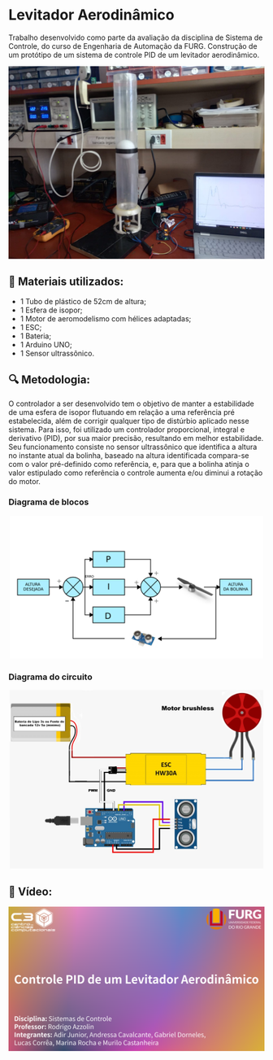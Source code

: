 # Levitador Aerodinâmico

Trabalho desenvolvido como parte da avaliação da disciplina de Sistema de Controle, do curso de Engenharia de Automação da FURG.
Construção de um protótipo de um sistema de controle PID de um levitador aerodinâmico.

![imagem1](https://github.com/MarinaZRocha/aerodynamic_levitator/blob/master/foto4.jpeg)

## :notebook_with_decorative_cover: 	Materiais utilizados:
* 1 Tubo de plástico de 52cm de altura;
* 1 Esfera de isopor;
* 1 Motor de aeromodelismo com hélices adaptadas;
* 1 ESC;
* 1 Bateria;
* 1 Arduino UNO;
* 1 Sensor ultrassônico.

## :mag: Metodologia:
O controlador a ser desenvolvido tem o objetivo de manter a estabilidade de uma esfera de isopor flutuando em relação a uma referência pré estabelecida, além de corrigir qualquer tipo de distúrbio aplicado nesse sistema. Para isso, foi utilizado um controlador proporcional, integral e derivativo (PID), por sua maior precisão, resultando em melhor estabilidade.
Seu funcionamento consiste no sensor ultrassônico que identifica a altura no instante atual da bolinha, baseado na altura identificada compara-se com o valor pré-definido como referência, e, para que a bolinha atinja o valor estipulado como referência o controle aumenta e/ou diminui a rotação do motor.

### Diagrama de blocos
<p align="center">
<img src="https://github.com/MarinaZRocha/aerodynamic_levitator/blob/master/diagrama_blocos.jpeg" width="500">
</p>

### Diagrama do circuito
<p align="center">
<img src="https://github.com/MarinaZRocha/aerodynamic_levitator/blob/master/diagrama_circuito.jpeg" width="500">
</p>

## :link: Vídeo:
<p align="center">
<a href="http://www.youtube.com/watch?feature=player_embedded&v=n-pNwGUZQv8" target="_blank">
 <img src="https://github.com/MarinaZRocha/aerodynamic_levitator/blob/master/capa_video.png" width="800" alt="Watch the video" />
</a>
</p>

